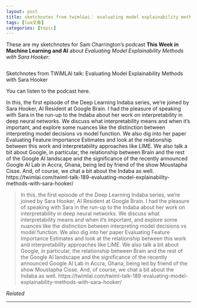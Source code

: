 ```yaml
---
layout: post
title: sketchnotes from twiml&ai： evaluating model explainability methods with sara hooker 
tags: [lua文章]
categories: [topic]
---
```

<p>These are my sketchnotes for Sam Charrington’s podcast <strong>This Week in Machine Learning and AI</strong> about <em>Evaluating Model Explainability Methods with Sara Hooker</em>:</p>

<p><img src="https://i2.wp.com/shiring.github.io/netlify_images/twimlai189.jpg?w=456&amp;ssl=1" alt=""/></p>

<p>Sketchnotes from TWiMLAI talk: Evaluating Model Explainability Methods with Sara Hooker</p>

<p>You can listen to the podcast here.</p>

<p>In this, the first episode of the Deep Learning Indaba series, we’re joined by Sara Hooker, AI Resident at Google Brain. I had the pleasure of speaking with Sara in the run-up to the Indaba about her work on interpretability in deep neural networks. We discuss what interpretability means and when it’s important, and explore some nuances like the distinction between interpreting model decisions vs model function. We also dig into her paper Evaluating Feature Importance Estimates and look at the relationship between this work and interpretability approaches like LIME. We also talk a bit about Google, in particular, the relationship between Brain and the rest of the Google AI landscape and the significance of the recently announced Google AI Lab in Accra, Ghana, being led by friend of the show Moustapha Cisse. And, of course, we chat a bit about the Indaba as well. https://twimlai.com/twiml-talk-189-evaluating-model-explainability-methods-with-sara-hooker/</p>

<blockquote>

  <p>In this, the first episode of the Deep Learning Indaba series, we’re joined by Sara Hooker, AI Resident at Google Brain. I had the pleasure of speaking with Sara in the run-up to the Indaba about her work on interpretability in deep neural networks. We discuss what interpretability means and when it’s important, and explore some nuances like the distinction between interpreting model decisions vs model function. We also dig into her paper Evaluating Feature Importance Estimates and look at the relationship between this work and interpretability approaches like LIME. We also talk a bit about Google, in particular, the relationship between Brain and the rest of the Google AI landscape and the significance of the recently announced Google AI Lab in Accra, Ghana, being led by friend of the show Moustapha Cisse. And, of course, we chat a bit about the Indaba as well. https://twimlai.com/twiml-talk-189-evaluating-model-explainability-methods-with-sara-hooker/</p>
</blockquote>

<p><em>Related</em></p>

<hr/>